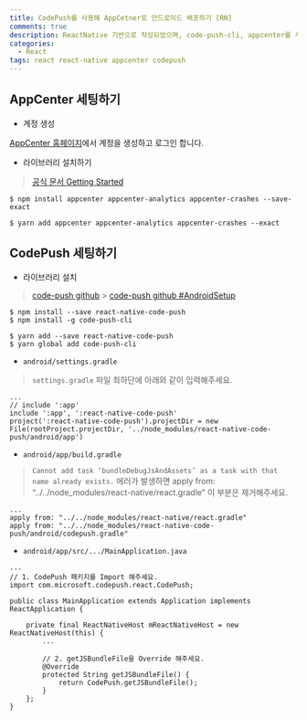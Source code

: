 ```yaml
---
title: CodePush를 사용해 AppCetner로 안드로이드 배포하기 [RN]
comments: true
description: ReactNative 기반으로 작성되었으며, code-push-cli, appcenter를 사용하여 안드로이드를 배포하는 과정을 정리하였습니다.
categories:
  - React
tags: react react-native appcenter codepush
---
```


## AppCenter 세팅하기

- 계정 생성

[AppCenter 홈페이지](https://appcenter.ms/)에서 계정을 생성하고 로그인 합니다.

- 라이브러리 설치하기

> [공식 문서 Getting Started](https://docs.microsoft.com/en-us/appcenter/sdk/getting-started/react-native)

```
$ npm install appcenter appcenter-analytics appcenter-crashes --save-exact
```

```
$ yarn add appcenter appcenter-analytics appcenter-crashes --exact
```

## CodePush 세팅하기

- 라이브러리 설치

> [code-push github](https://github.com/microsoft/react-native-code-push) > [code-push github #AndroidSetup](https://github.com/microsoft/react-native-code-push/blob/master/docs/setup-android.md)

```
$ npm install --save react-native-code-push
$ npm install -g code-push-cli
```

```
$ yarn add --save react-native-code-push
$ yarn global add code-push-cli
```

- `android/settings.gradle`

> `settings.gradle` 파일 최하단에 아래와 같이 입력해주세요.

```
...
// include ':app'
include ':app', ':react-native-code-push'
project(':react-native-code-push').projectDir = new File(rootProject.projectDir, '../node_modules/react-native-code-push/android/app')
```

- `android/app/build.gradle`

> `Cannot add task ‘bundleDebugJsAndAssets’ as a task with that name already exists.` 에러가 발생하면 apply from: “../../node_modules/react-native/react.gradle” 이 부분은 제거해주세요.

```
...
apply from: "../../node_modules/react-native/react.gradle"
apply from: "../../node_modules/react-native-code-push/android/codepush.gradle"
```

- `android/app/src/.../MainApplication.java`

```
...
// 1. CodePush 패키지를 Import 해주세요.
import com.microsoft.codepush.react.CodePush;

public class MainApplication extends Application implements ReactApplication {

    private final ReactNativeHost mReactNativeHost = new ReactNativeHost(this) {
        ...

        // 2. getJSBundleFile을 Override 해주세요.
        @Override
        protected String getJSBundleFile() {
            return CodePush.getJSBundleFile();
        }
    };
}
```
